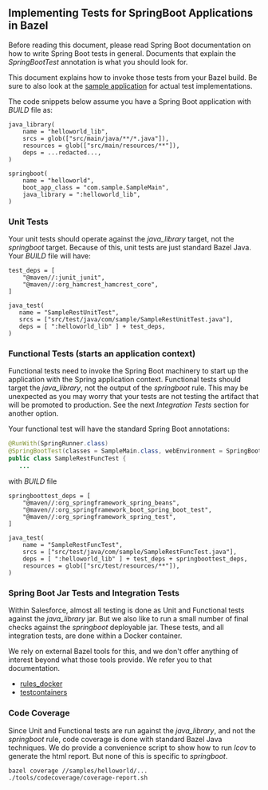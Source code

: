 ## Implementing Tests for SpringBoot Applications in Bazel

Before reading this document, please read Spring Boot documentation on how to write Spring Boot tests in general.
Documents that explain the *SpringBootTest* annotation is what you should look for.

This document explains how to invoke those tests from your Bazel build.
Be sure to also look at the [sample application](../../samples/helloworld) for actual test implementations.

The code snippets below assume you have a Spring Boot application with *BUILD* file as:
```starlark
java_library(
    name = "helloworld_lib",
    srcs = glob(["src/main/java/**/*.java"]),
    resources = glob(["src/main/resources/**"]),
    deps = ...redacted...,
)

springboot(
    name = "helloworld",
    boot_app_class = "com.sample.SampleMain",
    java_library = ":helloworld_lib",
)
```

### Unit Tests

Your unit tests should operate against the *java_library* target, not the *springboot* target.
Because of this, unit tests are just standard Bazel Java.
Your *BUILD* file will have:

```starlark
test_deps = [
    "@maven//:junit_junit",
    "@maven//:org_hamcrest_hamcrest_core",
]

java_test(
   name = "SampleRestUnitTest",
   srcs = ["src/test/java/com/sample/SampleRestUnitTest.java"],
   deps = [ ":helloworld_lib" ] + test_deps,
)
```

### Functional Tests (starts an application context)

Functional tests need to invoke the Spring Boot machinery to start up the application with the Spring application context.
Functional tests should target the *java_library*, not the output of the *springboot* rule.
This may be unexpected as you may worry that your tests are not testing the artifact that will be promoted to production.
See the next *Integration Tests* section for another option.

Your functional test will have the standard Spring Boot annotations:

```java
@RunWith(SpringRunner.class)
@SpringBootTest(classes = SampleMain.class, webEnvironment = SpringBootTest.WebEnvironment.RANDOM_PORT)
public class SampleRestFuncTest {
   ...
```

with *BUILD* file

```starlark
springboottest_deps = [
    "@maven//:org_springframework_spring_beans",
    "@maven//:org_springframework_boot_spring_boot_test",
    "@maven//:org_springframework_spring_test",
]

java_test(
    name = "SampleRestFuncTest",
    srcs = ["src/test/java/com/sample/SampleRestFuncTest.java"],
    deps = [ ":helloworld_lib" ] + test_deps + springboottest_deps,
    resources = glob(["src/test/resources/**"]),
)
```

### Spring Boot Jar Tests and Integration Tests

Within Salesforce, almost all testing is done as Unit and Functional tests against the *java_library* jar.
But we also like to run a small number of final checks against the *springboot* deployable jar.
These tests, and all integration tests, are done within a Docker container.

We rely on external Bazel tools for this, and we don't offer anything of interest beyond what those tools provide.
We refer you to that documentation.

- [rules_docker](https://github.com/bazelbuild/rules_docker)
- [testcontainers](https://www.testcontainers.org/)

### Code Coverage

Since Unit and Functional tests are run against the *java_library*, and not the *springboot* rule, code coverage is done with
  standard Bazel Java techniques.
We do provide a convenience script to show how to run *lcov* to generate the html report.
But none of this is specific to *springboot*.

```bash
bazel coverage //samples/helloworld/...
./tools/codecoverage/coverage-report.sh
```
